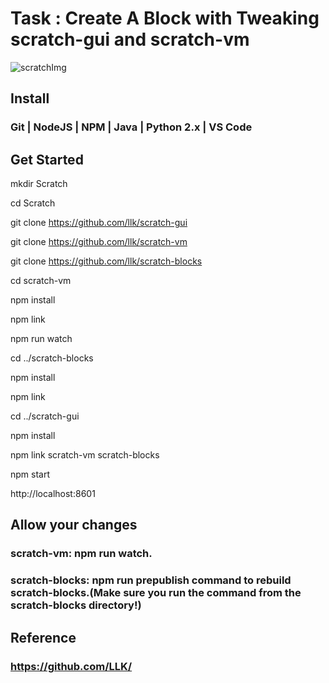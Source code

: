 # Task : Create A Block with Tweaking scratch-gui and scratch-vm

![scratchImg](https://user-images.githubusercontent.com/95914822/173211872-8a1eec33-d842-4688-b631-e3d62f25a585.png)

## Install
### Git | NodeJS | NPM | Java | Python 2.x | VS Code

## Get Started
mkdir Scratch

cd Scratch

git clone https://github.com/llk/scratch-gui

git clone https://github.com/llk/scratch-vm 

git clone https://github.com/llk/scratch-blocks

cd scratch-vm

npm install

npm link

npm run watch

cd ../scratch-blocks

npm install

npm link

cd ../scratch-gui

npm install

npm link scratch-vm scratch-blocks

npm start

http://localhost:8601

## Allow your changes
### scratch-vm: npm run watch.
### scratch-blocks: npm run prepublish command to rebuild scratch-blocks.(Make sure you run the command from the scratch-blocks directory!) 

## Reference
### https://github.com/LLK/




